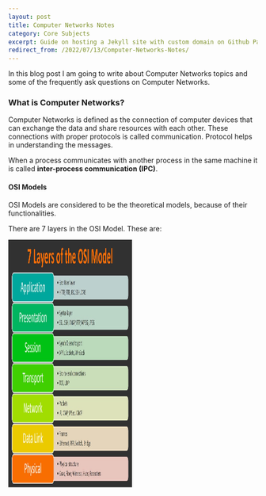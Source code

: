 ```yaml
---
layout: post
title: Computer Networks Notes
category: Core Subjects
excerpt: Guide on hosting a Jekyll site with custom domain on Github Pages.
redirect_from: /2022/07/13/Computer-Networks-Notes/
---
```


In this blog post I am going to write about Computer Networks topics and some of the frequently ask questions on Computer Networks.

### What is Computer Networks?

Computer Networks is defined as the connection of computer devices that can exchange the data and share resources with each other. These connections with proper protocols is called communication.
Protocol helps in understanding the messages.

When a process communicates with another process in the same machine it is called **inter-process communication (IPC)**.

#### OSI Models

OSI Models are considered to be the theoretical models, because of their functionalities.

There are 7 layers in the OSI Model. These are:

<img src="images\blog\1_17Zz6v0HWIzgiOzQYmO6lA.jpeg" alt="OSI Model" style="height: 500px; width:250px;"/>
